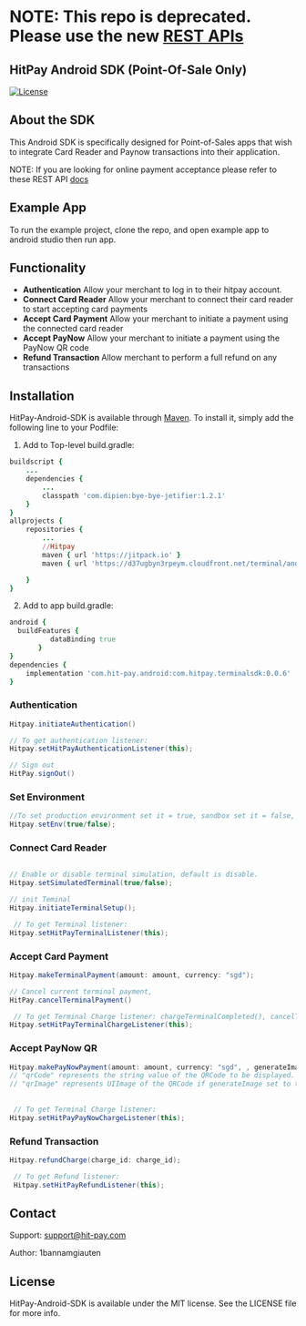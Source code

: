 # NOTE: This repo is deprecated. Please use the new [REST APIs](https://docs.hitpayapp.com/docs/in-person-payments)

## HitPay Android SDK (Point-Of-Sale Only)

[![License](https://img.shields.io/cocoapods/l/HitPay-iOS-SDK.svg?style=flat)](https://github.com/hit-pay/android-sdk-example)

## About the SDK

This Android SDK is specifically designed for Point-of-Sales apps that wish to integrate Card Reader and Paynow transactions into their application.

NOTE: If you are looking for online payment acceptance please refer to these REST API [docs](https://hit-pay.com/docs.html)

## Example App
To run the example project, clone the repo, and open example app to android studio then run app.

## Functionality

- **Authentication** Allow your merchant to log in to their hitpay account.
- **Connect Card Reader** Allow your merchant to connect their card reader to start accepting card payments
- **Accept Card Payment** Allow your merchant to initiate a payment using the connected card reader
- **Accept PayNow** Allow your merchant to initiate a payment using the PayNow QR code
- **Refund Transaction** Allow merchant to perform a full refund on any transactions


## Installation

HitPay-Android-SDK is available through [Maven](https://repo1.maven.org/maven2/). To install
it, simply add the following line to your Podfile:

1. Add to Top-level build.gradle:

```ruby
buildscript {
    ...
    dependencies {
        ...
        classpath 'com.dipien:bye-bye-jetifier:1.2.1'
    }
}
allprojects {
    repositories {
        ...
        //Hitpay
        maven { url 'https://jitpack.io' }
        maven { url 'https://d37ugbyn3rpeym.cloudfront.net/terminal/android-betas' }

    }
}
```

2. Add to app build.gradle:
```ruby
android {
  buildFeatures {
          dataBinding true
       }
}
dependencies {
    implementation 'com.hit-pay.android:com.hitpay.terminalsdk:0.0.6'
}

```

### Authentication

```java
Hitpay.initiateAuthentication()

// To get authentication listener: 
Hitpay.setHitPayAuthenticationListener(this);

// Sign out
HitPay.signOut()

```

### Set Environment

```java
//To set production environment set it = true, sandbox set it = false, defalt is true (production)
Hitpay.setEnv(true/false);

```

### **Connect Card Reader**

```java

// Enable or disable terminal simulation, default is disable.
Hitpay.setSimulatedTerminal(true/false);

// init Teminal
Hitpay.initiateTerminalSetup();

 // To get Terminal listener: 
Hitpay.setHitPayTerminalListener(this);


```

### Accept Card Payment

```java
Hitpay.makeTerminalPayment(amount: amount, currency: "sgd");

// Cancel current terminal payment, 
HitPay.cancelTerminalPayment()

 // To get Terminal Charge listener: chargeTerminalCompleted(), cancelTerminalPayment()
Hitpay.setHitPayTerminalChargeListener(this);

```

### Accept PayNow QR

```java
Hitpay.makePayNowPayment(amount: amount, currency: "sgd", , generateImage: true);
// "qrCode" represents the string value of the QRCode to be displayed.
// "qrImage" represents UIImage of the QRCode if generateImage set to true
  
  
 // To get Terminal Charge listener: 
Hitpay.setHitPayPayNowChargeListener(this);

```

### Refund Transaction

```java
Hitpay.refundCharge(charge_id: charge_id);

 // To get Refund listener: 
 Hitpay.setHitPayRefundListener(this);

```


## Contact
Support: support@hit-pay.com

Author: 1bannamgiauten

## License

HitPay-Android-SDK is available under the MIT license. See the LICENSE file for more info.
